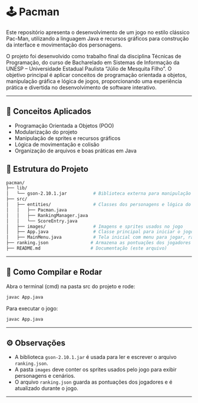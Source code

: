 ﻿# 🕹️ Pacman

Este repositório apresenta o desenvolvimento de um jogo no estilo clássico Pac-Man, utilizando a linguagem Java e recursos gráficos para construção da interface e movimentação dos personagens.

O projeto foi desenvolvido como trabalho final da disciplina Técnicas de Programação, do curso de Bacharelado em Sistemas de Informação da UNESP – Universidade Estadual Paulista “Júlio de Mesquita Filho”. O objetivo principal é aplicar conceitos de programação orientada a objetos, manipulação gráfica e lógica de jogos, proporcionando uma experiência prática e divertida no desenvolvimento de software interativo.


---

## 🧠 Conceitos Aplicados

- Programação Orientada a Objetos (POO)  
- Modularização do projeto  
- Manipulação de sprites e recursos gráficos  
- Lógica de movimentação e colisão  
- Organização de arquivos e boas práticas em Java  

## 📁 Estrutura do Projeto

```bash
pacman/
├── lib/
│   └── gson-2.10.1.jar          # Biblioteca externa para manipulação JSON
├── src/
│   ├── entities/                # Classes dos personagens e lógica do jogo
│   │   ├── Pacman.java
│   │   ├── RankingManager.java
│   │   └── ScoreEntry.java
│   ├── images/                  # Imagens e sprites usados no jogo
│   ├── App.java                 # Classe principal para iniciar o jogo direto (sem menu)
│   ├── MainMenu.java            # Tela inicial com menu para jogar, ranking, sair
├── ranking.json                # Armazena as pontuações dos jogadores
├── README.md                   # Documentação (este arquivo)


```

---

## 🚀 Como Compilar e Rodar

Abra o terminal (cmd) na pasta src do projeto e rode:

```bash
javac App.java
```

Para executar o jogo:

```bash
javac App.java
```

---

## ⚙️ Observações

- A biblioteca `gson-2.10.1.jar` é usada para ler e escrever o arquivo `ranking.json`.  
- A pasta `images` deve conter os sprites usados pelo jogo para exibir personagens e cenários.
- O arquivo `ranking.json` guarda as pontuações dos jogadores e é atualizado durante o jogo.

---
